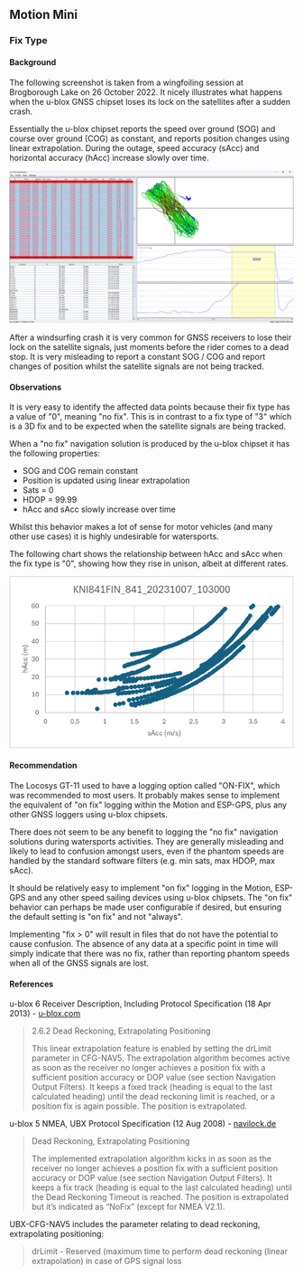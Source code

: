 ## Motion Mini

### Fix Type

#### Background

The following screenshot is taken from a wingfoiling session at Brogborough Lake on 26 October 2022. It nicely illustrates what happens when the u-blox GNSS chipset loses its lock on the satellites after a sudden crash.

Essentially the u-blox chipset reports the speed over ground (SOG) and course over ground (COG) as constant, and reports position changes using linear extrapolation. During the outage, speed accuracy (sAcc) and horizontal accuracy (hAcc) increase slowly over time.

![2940_2022-10-26-1321](img/2940_2022-10-26-1321.png)

After a windsurfing crash it is very common for GNSS receivers to lose their lock on the satellite signals, just moments before the rider comes to a dead stop. It is very misleading to report a constant SOG / COG and report changes of position whilst the satellite signals are not being tracked.



#### Observations

It is very easy to identify the affected data points because their fix type has a value of "0", meaning "no fix". This is in contrast to a fix type of "3" which is a 3D fix and to be expected when the satellite signals are being tracked.

When a "no fix" navigation solution is produced by the u-blox chipset it has the following properties:

- SOG and COG remain constant
- Position is updated using linear extrapolation
- Sats = 0
- HDOP = 99.99
- hAcc and sAcc slowly increase over time

Whilst this behavior makes a lot of sense for motor vehicles (and many other use cases) it is highly undesirable for watersports.

The following chart shows the relationship between hAcc and sAcc when the fix type is "0", showing how they rise in unison, albeit at different rates.

![KNI841FIN_841_20231007_103000_NOFIX](img/KNI841FIN_841_20231007_103000_NOFIX.png)



#### Recommendation

The Locosys GT-11 used to have a logging option called "ON-FIX", which was recommended to most users. It probably makes sense to implement the equivalent of "on fix" logging within the Motion and ESP-GPS, plus any other GNSS loggers using u-blox chipsets.

There does not seem to be any benefit to logging the "no fix" navigation solutions during watersports activities. They are generally misleading and likely to lead to confusion amongst users, even if the phantom speeds are handled by the standard software filters (e.g. min sats, max HDOP, max sAcc).

It should be relatively easy to implement "on fix" logging in the Motion, ESP-GPS and any other speed sailing devices using u-blox chipsets. The "on fix" behavior can perhaps be made user configurable if desired, but ensuring the default setting is "on fix" and not "always".

Implementing "fix > 0" will result in files that do not have the potential to cause confusion. The absence of any data at a specific point in time will simply indicate that there was no fix, rather than reporting phantom speeds when all of the GNSS signals are lost.



#### References

u-blox 6 Receiver Description, Including Protocol Specification (18 Apr 2013) - [u-blox.com](https://content.u-blox.com/sites/default/files/products/documents/u-blox6_ReceiverDescrProtSpec_%28GPS.G6-SW-10018%29_Public.pdf)

> 2.6.2 Dead Reckoning, Extrapolating Positioning
>
> This linear extrapolation feature is enabled by setting the drLimit parameter in CFG-NAV5. The extrapolation algorithm becomes active as soon as the receiver no longer achieves a position fix with a sufficient position accuracy or DOP value (see section Navigation Output Filters). It keeps a fixed track (heading is equal to the last calculated heading) until the dead reckoning limit is reached, or a position fix is again possible. The position is extrapolated.

u-blox 5 NMEA, UBX Protocol Specification (12 Aug 2008) - [navilock.de](https://www.navilock.de/files/11409.download)

> Dead Reckoning, Extrapolating Positioning
>
> The implemented extrapolation algorithm kicks in as soon as the receiver no longer achieves a position fix with a sufficient position accuracy or DOP value (see section Navigation Output Filters). It keeps a fix track (heading is equal to the last calculated heading) until the Dead Reckoning Timeout is reached. The position is extrapolated but it’s indicated as “NoFix” (except for NMEA V2.1).

UBX-CFG-NAV5 includes the parameter relating to dead reckoning, extrapolating positioning:

>  drLimit - Reserved (maximum time to perform dead reckoning (linear extrapolation) in case of GPS signal loss



